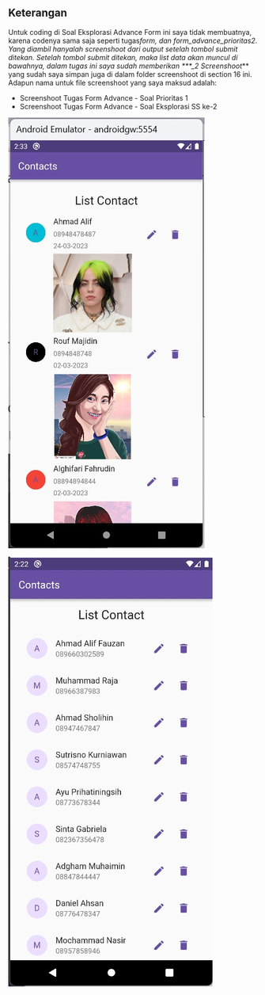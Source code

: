 ## Keterangan

Untuk coding di Soal Eksplorasi Advance Form ini saya tidak membuatnya, karena codenya sama saja seperti tugas*form, dan form_advance_prioritas2. Yang diambil hanyalah screenshoot dari output setelah tombol submit ditekan. Setelah tombol submit ditekan, maka list data akan muncul di bawahnya, dalam tugas ini saya sudah memberikan \*\*\*\_2 Screenshoot*\*\* yang sudah saya simpan juga di dalam folder screenshoot di section 16 ini.
Adapun nama untuk file screenshoot yang saya maksud adalah:

- Screenshoot Tugas Form Advance - Soal Prioritas 1
- Screenshoot Tugas Form Advance - Soal Eksplorasi SS ke-2

![Screenshoot Tugas Form Advance - Soal Prioritas 1](<https://raw.githubusercontent.com/ahmadaliffauzan27/flutter_ahmad-alif-fauzan/main/16_Flutter%20Form%20(Form%20Input%20Button)%20and%20Advance%20Form/Screenshoot/Screenshoot%20Tugas%20Form%20Advance%20-%20Soal%20Eksplorasi.jpg?token=GHSAT0AAAAAAB5Q2VESGOGTRHNM7JU3NMVMZA4AJSA>)

![Screenshoot Tugas Form Advance - Soal Eksplorasi SS ke-2](<https://raw.githubusercontent.com/ahmadaliffauzan27/flutter_ahmad-alif-fauzan/main/16_Flutter%20Form%20(Form%20Input%20Button)%20and%20Advance%20Form/Screenshoot/Screenshoot%20Tugas%20Form%20Advance%20-%20Soal%20Eksplorasi%20SS%20ke-2.jpg?token=GHSAT0AAAAAAB5Q2VESRVIKWLFKFUVOVUD4ZA4AK4A>)
